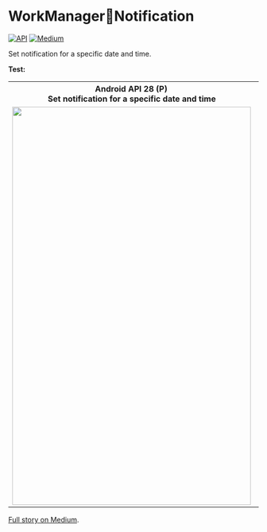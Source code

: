 # WorkManager🔗Notification

[![API](https://img.shields.io/badge/API-21%2B-brightgreen.svg?style=flat)](https://android-arsenal.com/api?level=21) [![Medium](https://img.shields.io/badge/Medium-WorkManager🔗Notification-brightgreen.svg?style=flat)](https://medium.com/@ifr0z/workmanager-notification-date-and-time-pickers-aad1d938b0a3)

Set notification for a specific date and time.

<b>Test:</b>

<table>
  <tr>
    <th>Android API 28 (P) </br> Set notification for a specific date and time</th>
    <th>Android API 28 (P) </br> Fire a notification at a certain time</th>
  </tr>
  <tr>
    <td align="center"><img src="https://wmpics.pics/di-U1S7.gif" width="480" height="800" /></td>
    <td align="center"><img src="https://wmpics.pics/di-W9UA.gif" width="480" height="800" /></td>
  </tr>
</table>

<a href="https://medium.com/@ifr0z/workmanager-notification-date-and-time-pickers-aad1d938b0a3">Full story on Medium</a>.

